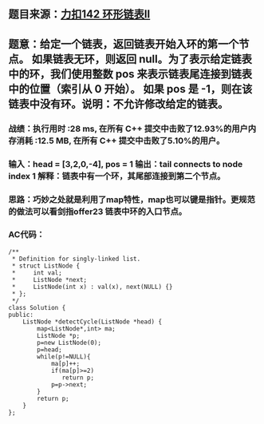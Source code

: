 ## 题目来源：[力扣142 环形链表II ](https://leetcode-cn.com/problems/linked-list-cycle-ii/)

## 题意：给定一个链表，返回链表开始入环的第一个节点。 如果链表无环，则返回 null。为了表示给定链表中的环，我们使用整数 pos 来表示链表尾连接到链表中的位置（索引从 0 开始）。 如果 pos 是 -1，则在该链表中没有环。说明：不允许修改给定的链表。

### 战绩：执行用时 :28 ms, 在所有 C++ 提交中击败了12.93%的用户内存消耗 :12.5 MB, 在所有 C++ 提交中击败了5.10%的用户。

### 输入：head = [3,2,0,-4], pos = 1 输出：tail connects to node index 1 解释：链表中有一个环，其尾部连接到第二个节点。

### 思路：巧妙之处就是利用了map特性，map也可以键是指针。更规范的做法可以看剑指offer23 链表中环的入口节点。

### AC代码：

```
/**
 * Definition for singly-linked list.
 * struct ListNode {
 *     int val;
 *     ListNode *next;
 *     ListNode(int x) : val(x), next(NULL) {}
 * };
 */
class Solution {
public:
    ListNode *detectCycle(ListNode *head) {
        map<ListNode*,int> ma;
        ListNode *p;
        p=new ListNode(0);
        p=head;
        while(p!=NULL){
            ma[p]++;
            if(ma[p]>=2)
               return p;
            p=p->next;
        }
        return p;
    }
};
```
